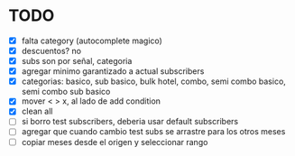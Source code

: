 # TODO

- [x] falta category (autocomplete magico)
- [x] descuentos? no
- [x] subs son por señal, categoria
- [x] agregar minimo garantizado a actual subscribers
- [x] categorias: basico, sub basico, bulk hotel, combo, semi combo basico, semi combo sub basico
- [x] mover < > x, al lado de add condition
- [x] clean all
- [ ] si borro test subscribers, deberia usar default subscribers
- [ ] agregar que cuando cambio test subs se arrastre para los otros meses
- [ ] copiar meses desde el origen y seleccionar rango
